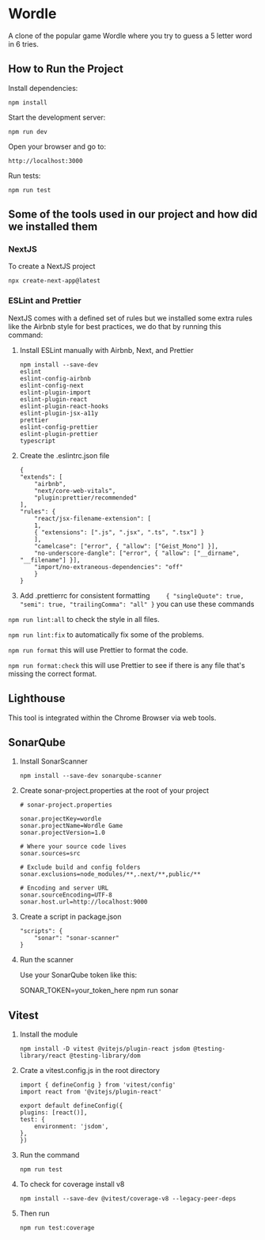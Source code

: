 # Wordle

A clone of the popular game Wordle where you try to guess a 5 letter word in 6 tries.

## How to Run the Project

Install dependencies:

```
npm install
```

Start the development server:

```
npm run dev
```

Open your browser and go to:

```
http://localhost:3000
```

Run tests:

```
npm run test
```

## Some of the tools used in our project and how did we installed them

### NextJS

To create a NextJS project

```
npx create-next-app@latest
```

### ESLint and Prettier

NextJS comes with a defined set of rules but we installed some extra rules like the Airbnb style for best practices, we do that by running this command:

1. Install ESLint manually with Airbnb, Next, and Prettier

   ```
   npm install --save-dev
   eslint
   eslint-config-airbnb
   eslint-config-next
   eslint-plugin-import
   eslint-plugin-react
   eslint-plugin-react-hooks
   eslint-plugin-jsx-a11y
   prettier
   eslint-config-prettier
   eslint-plugin-prettier
   typescript
   ```

2. Create the .eslintrc.json file

   ```
   {
   "extends": [
       "airbnb",
       "next/core-web-vitals",
       "plugin:prettier/recommended"
   ],
   "rules": {
       "react/jsx-filename-extension": [
       1,
       { "extensions": [".js", ".jsx", ".ts", ".tsx"] }
       ],
       "camelcase": ["error", { "allow": ["Geist_Mono"] }],
       "no-underscore-dangle": ["error", { "allow": ["__dirname", "__filename"] }],
       "import/no-extraneous-dependencies": "off"
       }
   }
   ```

3. Add .prettierrc for consistent formatting
   `    {
"singleQuote": true,
"semi": true,
"trailingComma": "all"
}`
   you can use these commands

`npm run lint:all`
to check the style in all files.

`npm run lint:fix`
to automatically fix some of the problems.

`npm run format`
this will use Prettier to format the code.

`npm run format:check`
this will use Prettier to see if there is any file that's missing the correct format.

## Lighthouse

This tool is integrated within the Chrome Browser via web tools.

## SonarQube

1. Install SonarScanner

   ```
   npm install --save-dev sonarqube-scanner
   ```

2. Create sonar-project.properties at the root of your project

   ```
   # sonar-project.properties

   sonar.projectKey=wordle
   sonar.projectName=Wordle Game
   sonar.projectVersion=1.0

   # Where your source code lives
   sonar.sources=src

   # Exclude build and config folders
   sonar.exclusions=node_modules/**,.next/**,public/**

   # Encoding and server URL
   sonar.sourceEncoding=UTF-8
   sonar.host.url=http://localhost:9000
   ```

3. Create a script in package.json

   ```
   "scripts": {
       "sonar": "sonar-scanner"
   }
   ```

4. Run the scanner

   Use your SonarQube token like this:

   SONAR_TOKEN=your_token_here npm run sonar

## Vitest

1. Install the module

   ```
   npm install -D vitest @vitejs/plugin-react jsdom @testing-library/react @testing-library/dom
   ```

2. Crate a vitest.config.js in the root directory

   ```
   import { defineConfig } from 'vitest/config'
   import react from '@vitejs/plugin-react'

   export default defineConfig({
   plugins: [react()],
   test: {
       environment: 'jsdom',
   },
   })
   ```

3. Run the command

   ```
   npm run test
   ```

4. To check for coverage install v8

   ```
   npm install --save-dev @vitest/coverage-v8 --legacy-peer-deps
   ```

5. Then run

   ```
   npm run test:coverage
   ```
